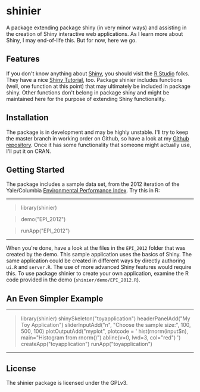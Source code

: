 shinier
=======

A package extending package shiny (in very minor ways) and
assisting in the creation of Shiny interactive web applications.
As I learn more about Shiny, I may end-of-life this.  But for now,
here we go.

## Features

If you don't know anything about [Shiny](http://www.rstudio.com/shiny/),
you should visit the [R Studio](http://www.rstudio.com) folks.  They
have a nice [Shiny Tutorial](http://rstudio.github.io/shiny/tutorial/), too.
Package shinier includes functions (well, one function at this point)
that may ultimately be included in package shiny.
Other functions don't belong in package shiny and might be maintained here
for the purpose of extending Shiny functionality.

## Installation

The package is in development and may be highly unstable.  I'll try to keep
the master branch in working order on Github, so have a look at my
[Github repository](http://github.com/jayemerson/shinier).  Once it has
some functionality that someone might actually use, I'll put it on CRAN.

## Getting Started

The package includes a sample data set, from the 2012 iteration of the
Yale/Columbia [Environmental Performance Index](http://epi.yale.edu).
Try this in R:

---

> library(shinier)

> demo("EPI_2012")

> runApp("EPI_2012")

---

When you're done, have a look at the files in the `EPI_2012` folder that
was created by the demo.  This sample application uses the basics of Shiny.
The same application could be created in different ways by directly authoring
`ui.R` and `server.R`.  The use of more advanced Shiny features would
require this.  To use package shinier to create your own application,
examine the R code provided in the demo (`shinier/demo/EPI_2012.R`).

## An Even Simpler Example

---

> library(shinier)
> shinySkeleton("toyapplication")
> headerPanelAdd("My Toy Application")
> sliderInputAdd("n", "Choose the sample size:", 100, 500, 100)
> plotOutputAdd("myplot", plotcode =
>   '
>        hist(rnorm(input$n), main="Histogram from rnorm()")
>        abline(v=0, lwd=3, col="red")
>   ')
> createApp("toyapplication")
> runApp("toyapplication")

---

## License

The shinier package is licensed under the GPLv3.
